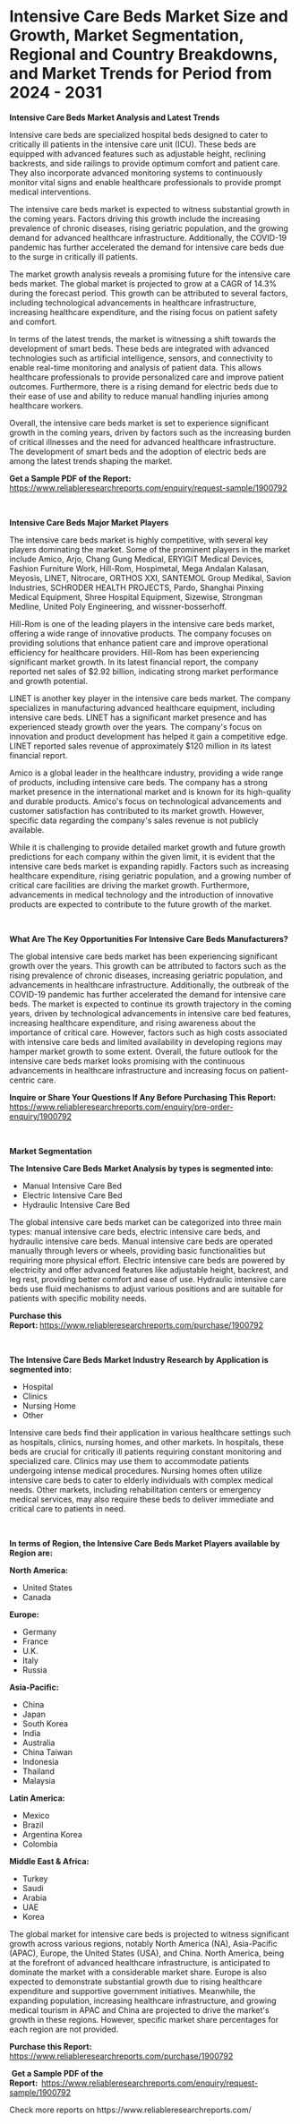 <p><h1>Intensive Care Beds Market Size and Growth, Market Segmentation, Regional and Country Breakdowns, and Market Trends for Period from 2024 -  2031</h1></p><p><strong>Intensive Care Beds Market Analysis and Latest Trends</strong></p>
<p><p>Intensive care beds are specialized hospital beds designed to cater to critically ill patients in the intensive care unit (ICU). These beds are equipped with advanced features such as adjustable height, reclining backrests, and side railings to provide optimum comfort and patient care. They also incorporate advanced monitoring systems to continuously monitor vital signs and enable healthcare professionals to provide prompt medical interventions.</p><p>The intensive care beds market is expected to witness substantial growth in the coming years. Factors driving this growth include the increasing prevalence of chronic diseases, rising geriatric population, and the growing demand for advanced healthcare infrastructure. Additionally, the COVID-19 pandemic has further accelerated the demand for intensive care beds due to the surge in critically ill patients.</p><p>The market growth analysis reveals a promising future for the intensive care beds market. The global market is projected to grow at a CAGR of 14.3% during the forecast period. This growth can be attributed to several factors, including technological advancements in healthcare infrastructure, increasing healthcare expenditure, and the rising focus on patient safety and comfort.</p><p>In terms of the latest trends, the market is witnessing a shift towards the development of smart beds. These beds are integrated with advanced technologies such as artificial intelligence, sensors, and connectivity to enable real-time monitoring and analysis of patient data. This allows healthcare professionals to provide personalized care and improve patient outcomes. Furthermore, there is a rising demand for electric beds due to their ease of use and ability to reduce manual handling injuries among healthcare workers.</p><p>Overall, the intensive care beds market is set to experience significant growth in the coming years, driven by factors such as the increasing burden of critical illnesses and the need for advanced healthcare infrastructure. The development of smart beds and the adoption of electric beds are among the latest trends shaping the market.</p></p>
<p><strong>Get a Sample PDF of the Report:&nbsp;</strong> <a href="https://www.reliableresearchreports.com/enquiry/request-sample/1900792">https://www.reliableresearchreports.com/enquiry/request-sample/1900792</a></p>
<p>&nbsp;</p>
<p><strong>Intensive Care Beds Major Market Players</strong></p>
<p><p>The intensive care beds market is highly competitive, with several key players dominating the market. Some of the prominent players in the market include Amico, Arjo, Chang Gung Medical, ERYIGIT Medical Devices, Fashion Furniture Work, Hill-Rom, Hospimetal, Mega Andalan Kalasan, Meyosis, LINET, Nitrocare, ORTHOS XXI, SANTEMOL Group Medikal, Savion Industries, SCHRODER HEALTH PROJECTS, Pardo, Shanghai Pinxing Medical Equipment, Shree Hospital Equipment, Sizewise, Strongman Medline, United Poly Engineering, and wissner-bosserhoff.</p><p>Hill-Rom is one of the leading players in the intensive care beds market, offering a wide range of innovative products. The company focuses on providing solutions that enhance patient care and improve operational efficiency for healthcare providers. Hill-Rom has been experiencing significant market growth. In its latest financial report, the company reported net sales of $2.92 billion, indicating strong market performance and growth potential.</p><p>LINET is another key player in the intensive care beds market. The company specializes in manufacturing advanced healthcare equipment, including intensive care beds. LINET has a significant market presence and has experienced steady growth over the years. The company's focus on innovation and product development has helped it gain a competitive edge. LINET reported sales revenue of approximately $120 million in its latest financial report.</p><p>Amico is a global leader in the healthcare industry, providing a wide range of products, including intensive care beds. The company has a strong market presence in the international market and is known for its high-quality and durable products. Amico's focus on technological advancements and customer satisfaction has contributed to its market growth. However, specific data regarding the company's sales revenue is not publicly available.</p><p>While it is challenging to provide detailed market growth and future growth predictions for each company within the given limit, it is evident that the intensive care beds market is expanding rapidly. Factors such as increasing healthcare expenditure, rising geriatric population, and a growing number of critical care facilities are driving the market growth. Furthermore, advancements in medical technology and the introduction of innovative products are expected to contribute to the future growth of the market.</p></p>
<p>&nbsp;</p>
<p><strong>What Are The Key Opportunities For Intensive Care Beds Manufacturers?</strong></p>
<p><p>The global intensive care beds market has been experiencing significant growth over the years. This growth can be attributed to factors such as the rising prevalence of chronic diseases, increasing geriatric population, and advancements in healthcare infrastructure. Additionally, the outbreak of the COVID-19 pandemic has further accelerated the demand for intensive care beds. The market is expected to continue its growth trajectory in the coming years, driven by technological advancements in intensive care bed features, increasing healthcare expenditure, and rising awareness about the importance of critical care. However, factors such as high costs associated with intensive care beds and limited availability in developing regions may hamper market growth to some extent. Overall, the future outlook for the intensive care beds market looks promising with the continuous advancements in healthcare infrastructure and increasing focus on patient-centric care.</p></p>
<p><strong>Inquire or Share Your Questions If Any Before Purchasing This Report:</strong> <a href="https://www.reliableresearchreports.com/enquiry/pre-order-enquiry/1900792">https://www.reliableresearchreports.com/enquiry/pre-order-enquiry/1900792</a></p>
<p>&nbsp;</p>
<p><strong>Market Segmentation</strong></p>
<p><strong>The Intensive Care Beds Market Analysis by types is segmented into:</strong></p>
<p><ul><li>Manual Intensive Care Bed</li><li>Electric Intensive Care Bed</li><li>Hydraulic Intensive Care Bed</li></ul></p>
<p><p>The global intensive care beds market can be categorized into three main types: manual intensive care beds, electric intensive care beds, and hydraulic intensive care beds. Manual intensive care beds are operated manually through levers or wheels, providing basic functionalities but requiring more physical effort. Electric intensive care beds are powered by electricity and offer advanced features like adjustable height, backrest, and leg rest, providing better comfort and ease of use. Hydraulic intensive care beds use fluid mechanisms to adjust various positions and are suitable for patients with specific mobility needs.</p></p>
<p><strong>Purchase this Report:&nbsp;</strong><a href="https://www.reliableresearchreports.com/purchase/1900792">https://www.reliableresearchreports.com/purchase/1900792</a></p>
<p>&nbsp;</p>
<p><strong>The Intensive Care Beds Market Industry Research by Application is segmented into:</strong></p>
<p><ul><li>Hospital</li><li>Clinics</li><li>Nursing Home</li><li>Other</li></ul></p>
<p><p>Intensive care beds find their application in various healthcare settings such as hospitals, clinics, nursing homes, and other markets. In hospitals, these beds are crucial for critically ill patients requiring constant monitoring and specialized care. Clinics may use them to accommodate patients undergoing intense medical procedures. Nursing homes often utilize intensive care beds to cater to elderly individuals with complex medical needs. Other markets, including rehabilitation centers or emergency medical services, may also require these beds to deliver immediate and critical care to patients in need.</p></p>
<p>&nbsp;</p>
<p><strong>In terms of Region, the Intensive Care Beds Market Players available by Region are:</strong></p>
<p>
    <p> <strong> North America: </strong>
        <ul>
            <li>United States</li>
            <li>Canada</li>
        </ul>
        </p> 
    <p> <strong> Europe: </strong>
        <ul>
            <li>Germany</li>
            <li>France</li>
            <li>U.K.</li>
            <li>Italy</li>
            <li>Russia</li>
        </ul>
        </p> 
    <p> <strong> Asia-Pacific: </strong>
        <ul>
            <li>China</li>
            <li>Japan</li>
            <li>South Korea</li>
            <li>India</li>
            <li>Australia</li>
            <li>China Taiwan</li>
            <li>Indonesia</li>
            <li>Thailand</li>
            <li>Malaysia</li>
        </ul>
        </p> 
    <p> <strong> Latin America: </strong>
        <ul>
            <li>Mexico</li>
            <li>Brazil</li>
            <li>Argentina Korea</li>
            <li>Colombia</li>
        </ul>
        </p> 
    <p> <strong> Middle East & Africa: </strong>
        <ul>
            <li>Turkey</li>
            <li>Saudi</li>
            <li>Arabia</li>
            <li>UAE</li>
            <li>Korea</li>
        </ul>
    </p>
    </p>
<p><p>The global market for intensive care beds is projected to witness significant growth across various regions, notably North America (NA), Asia-Pacific (APAC), Europe, the United States (USA), and China. North America, being at the forefront of advanced healthcare infrastructure, is anticipated to dominate the market with a considerable market share. Europe is also expected to demonstrate substantial growth due to rising healthcare expenditure and supportive government initiatives. Meanwhile, the expanding population, increasing healthcare infrastructure, and growing medical tourism in APAC and China are projected to drive the market's growth in these regions. However, specific market share percentages for each region are not provided.</p></p>
<p><strong>Purchase this Report: </strong><a href="https://www.reliableresearchreports.com/purchase/1900792">https://www.reliableresearchreports.com/purchase/1900792</a></p>
<p>&nbsp;<strong>Get a Sample PDF of the Report:&nbsp;&nbsp;</strong><a href="https://www.reliableresearchreports.com/enquiry/request-sample/1900792">https://www.reliableresearchreports.com/enquiry/request-sample/1900792</a></p>
<p><strong></strong></p>
<p>Check more reports on https://www.reliableresearchreports.com/</p>